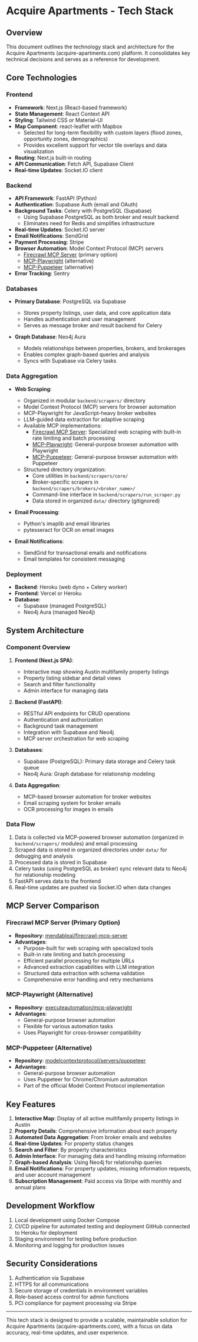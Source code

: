 # Acquire Apartments - Tech Stack

## Overview

This document outlines the technology stack and architecture for the Acquire Apartments (acquire-apartments.com) platform. It consolidates key technical decisions and serves as a reference for development.

## Core Technologies

### Frontend
- **Framework**: Next.js (React-based framework)
- **State Management**: React Context API
- **Styling**: Tailwind CSS or Material-UI
- **Map Component**: react-leaflet with Mapbox
  - Selected for long-term flexibility with custom layers (flood zones, opportunity zones, demographics)
  - Provides excellent support for vector tile overlays and data visualization
- **Routing**: Next.js built-in routing
- **API Communication**: Fetch API, Supabase Client
- **Real-time Updates**: Socket.IO client

### Backend
- **API Framework**: FastAPI (Python)
- **Authentication**: Supabase Auth (email and OAuth)
- **Background Tasks**: Celery with PostgreSQL (Supabase)
  - Using Supabase PostgreSQL as both broker and result backend
  - Eliminates need for Redis and simplifies infrastructure
- **Real-time Updates**: Socket.IO server
- **Email Notifications**: SendGrid
- **Payment Processing**: Stripe
- **Browser Automation**: Model Context Protocol (MCP) servers
  - [Firecrawl MCP Server](https://github.com/mendableai/firecrawl-mcp-server) (primary option)
  - [MCP-Playwright](https://github.com/executeautomation/mcp-playwright) (alternative)
  - [MCP-Puppeteer](https://github.com/modelcontextprotocol/servers/tree/HEAD/src/puppeteer) (alternative)
- **Error Tracking**: Sentry

### Databases
- **Primary Database**: PostgreSQL via Supabase
  - Stores property listings, user data, and core application data
  - Handles authentication and user management
  - Serves as message broker and result backend for Celery
  
- **Graph Database**: Neo4j Aura
  - Models relationships between properties, brokers, and brokerages
  - Enables complex graph-based queries and analysis
  - Syncs with Supabase via Celery tasks

### Data Aggregation
- **Web Scraping**: 
  - Organized in modular `backend/scrapers/` directory
  - Model Context Protocol (MCP) servers for browser automation
  - MCP-Playwright for JavaScript-heavy broker websites
  - LLM-guided data extraction for adaptive scraping
  - Available MCP implementations:
    - [Firecrawl MCP Server](https://github.com/mendableai/firecrawl-mcp-server): Specialized web scraping with built-in rate limiting and batch processing
    - [MCP-Playwright](https://github.com/executeautomation/mcp-playwright): General-purpose browser automation with Playwright
    - [MCP-Puppeteer](https://github.com/modelcontextprotocol/servers/tree/HEAD/src/puppeteer): General-purpose browser automation with Puppeteer
  - Structured directory organization:
    - Core utilities in `backend/scrapers/core/`
    - Broker-specific scrapers in `backend/scrapers/brokers/<broker_name>/`
    - Command-line interface in `backend/scrapers/run_scraper.py`
    - Data stored in organized `data/` directory (gitignored)
  
- **Email Processing**:
  - Python's imaplib and email libraries
  - pytesseract for OCR on email images
  
- **Email Notifications**:
  - SendGrid for transactional emails and notifications
  - Email templates for consistent messaging

### Deployment
- **Backend**: Heroku (web dyno + Celery worker)
- **Frontend**: Vercel or Heroku
- **Database**: 
  - Supabase (managed PostgreSQL)
  - Neo4j Aura (managed Neo4j)

## System Architecture

### Component Overview
1. **Frontend (Next.js SPA)**:
   - Interactive map showing Austin multifamily property listings
   - Property listing sidebar and detail views
   - Search and filter functionality
   - Admin interface for managing data

2. **Backend (FastAPI)**:
   - RESTful API endpoints for CRUD operations
   - Authentication and authorization
   - Background task management
   - Integration with Supabase and Neo4j
   - MCP server orchestration for web scraping

3. **Databases**:
   - Supabase (PostgreSQL): Primary data storage and Celery task queue
   - Neo4j Aura: Graph database for relationship modeling

4. **Data Aggregation**:
   - MCP-based browser automation for broker websites
   - Email scraping system for broker emails
   - OCR processing for images in emails

### Data Flow
1. Data is collected via MCP-powered browser automation (organized in `backend/scrapers/` modules) and email processing
2. Scraped data is stored in organized directories under `data/` for debugging and analysis
3. Processed data is stored in Supabase
4. Celery tasks (using PostgreSQL as broker) sync relevant data to Neo4j for relationship modeling
5. FastAPI serves data to the frontend
6. Real-time updates are pushed via Socket.IO when data changes

## MCP Server Comparison

### Firecrawl MCP Server (Primary Option)
- **Repository**: [mendableai/firecrawl-mcp-server](https://github.com/mendableai/firecrawl-mcp-server)
- **Advantages**:
  - Purpose-built for web scraping with specialized tools
  - Built-in rate limiting and batch processing
  - Efficient parallel processing for multiple URLs
  - Advanced extraction capabilities with LLM integration
  - Structured data extraction with schema validation
  - Comprehensive error handling and retry mechanisms

### MCP-Playwright (Alternative)
- **Repository**: [executeautomation/mcp-playwright](https://github.com/executeautomation/mcp-playwright)
- **Advantages**:
  - General-purpose browser automation
  - Flexible for various automation tasks
  - Uses Playwright for cross-browser compatibility

### MCP-Puppeteer (Alternative)
- **Repository**: [modelcontextprotocol/servers/puppeteer](https://github.com/modelcontextprotocol/servers/tree/HEAD/src/puppeteer)
- **Advantages**:
  - General-purpose browser automation
  - Uses Puppeteer for Chrome/Chromium automation
  - Part of the official Model Context Protocol implementation

## Key Features

1. **Interactive Map**: Display of all active multifamily property listings in Austin
2. **Property Details**: Comprehensive information about each property
3. **Automated Data Aggregation**: From broker emails and websites
4. **Real-time Updates**: For property status changes
5. **Search and Filter**: By property characteristics
6. **Admin Interface**: For managing data and handling missing information
7. **Graph-based Analysis**: Using Neo4j for relationship queries
8. **Email Notifications**: For property updates, missing information requests, and user account management
9. **Subscription Management**: Paid access via Stripe with monthly and annual plans

## Development Workflow

1. Local development using Docker Compose
2. CI/CD pipeline for automated testing and deployment GitHub connected to Heroku for deployment
3. Staging environment for testing before production
4. Monitoring and logging for production issues

## Security Considerations

1. Authentication via Supabase
2. HTTPS for all communications
3. Secure storage of credentials in environment variables
4. Role-based access control for admin functions
5. PCI compliance for payment processing via Stripe

---

This tech stack is designed to provide a scalable, maintainable solution for Acquire Apartments (acquire-apartments.com), with a focus on data accuracy, real-time updates, and user experience. 